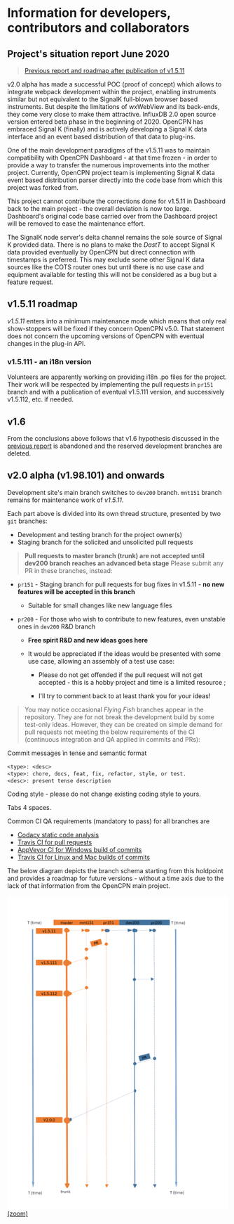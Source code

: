 # Information for developers, contributors and collaborators

## Project's situation report June 2020

>[Previous report and roadmap after publication of v1.5.11](https://github.com/canne/dashboard_tactics_pi/blob/c7656142b49c6bb38b3d1c681db9b2426f22193a/docs/developers/README.md)

v2.0 alpha has made a successful POC (proof of concept) which allows to integrate webpack development within the project, enabling instruments similar but not equivalent to the SignalK full-blown browser based instruments. But despite the limitations of wxWebView and its back-ends, they come very close to make them attractive. InfluxDB 2.0 open source version entered beta phase in the beginning of 2020. OpenCPN has embraced Signal K (finally) and is actively developing a Signal K data interface and an event based distribution of that data to plug-ins.

One of the main development paradigms of the v1.5.11 was to maintain compatibility with OpenCPN Dashboard - at that time frozen - in order to provide a way to transfer the numerous improvements into the mother project. Currently, OpenCPN project team is implementing Signal K data event based distribution parser directly into the code base from which this project was forked from.

This project cannot contribute the corrections done for v1.5.11 in Dashboard back to the main project - the overall deviation is now too large. Dashboard's original code base carried over from the Dashboard project will be removed to ease the maintenance effort.

The SignalK node server's delta channel remains the sole source of Signal K provided data. There is no plans to make the _DastT_ to accept Signal K data provided eventually by OpenCPN but direct connection with timestamps is preferred. This may exclude some other Signal K data sources like the COTS router ones but until there is no use case and equipment available for testing this will not be considered as a bug but a feature request.

## v1.5.11 roadmap

_v1.5.11_ enters into a minimum maintenance mode which means that only real show-stoppers will be fixed if they concern OpenCPN v5.0. That statement does not concern the upcoming versions of OpenCPN with eventual changes in the plug-in API.

### v1.5.111 - an i18n version

Volunteers are apparently working on providing i18n .po files for the project. Their work will be respected by implementing the pull requests in `pr151` branch and with a publication of eventual v1.5.111 version, and successively v1.5.112, etc. if needed.

## v1.6

From the conclusions above follows that v1.6 hypothesis discussed in the [previous report](https://github.com/canne/dashboard_tactics_pi/blob/c7656142b49c6bb38b3d1c681db9b2426f22193a/docs/developers/README.md) is abandoned and the reserved development branches are deleted.

## v2.0 alpha (v1.98.101) and onwards

Development site's main branch switches to `dev200` branch. `mnt151` branch remains for maintenance work of _v1.5.11_.

Each part above is divided into its own thread structure, presented by two `git` branches:

* Development and testing branch for the project owner(s)
* Staging branch for the solicited and unsolicited pull requests

> **Pull requests to master branch (trunk) are not accepted until dev200 branch reaches an advanced beta stage** Please submit any PR in these branches, instead:

* `pr151` - Staging branch for pull requests for bug fixes in v1.5.11 - **no new features will be accepted in this branch**

  * Suitable for small changes like new language files

* `pr200` - For those who wish to contribute to new features, even unstable ones in `dev200` R&D branch

   * **Free spirit R&D and new ideas goes here**
   
   * It would be appreciated if the ideas would be presented with some use case, allowing an assembly of a test use case:
   
     * Please do not get offended if the pull request will not get accepted - this is a hobby project and time is a limited resource ;
     
     * I'll try to comment back to at least thank you for your ideas!

>You may notice occasional _Flying Fish_ branches appear in the repository. They are for not break the development build by some test-only ideas. However, they can be created on simple demand for pull requests not meeting the below requirements of the CI (continuous integration and QA applied in commits and PRs):

Commit messages ìn tense and semantic format

```
<type>: <desc>
<type>: chore, docs, feat, fix, refactor, style, or test.
<desc>: present tense description
```

Coding style - please do not change existing coding style to yours.

Tabs 4 spaces.

Common CI QA requirements (mandatory to pass) for all branches are
* [Codacy static code analysis](https://app.codacy.com/manual/petri38-github/dashboard_tactics_pi/dashboard)
* [Travis CI for pull requests](https://travis-ci.org/canne/dashboard_tactics_pi)
* [AppVeyor CI for Windows build of commits](https://ci.appveyor.com/project/canne/dashboard-tactics-pi)
* [Travis CI for Linux and Mac builds of commits](https://travis-ci.org/canne/dashboard_tactics_pi)

The below diagram depicts the branch schema starting from this holdpoint and provides a roadmap for future versions - without a time axis due to the lack of that information from the OpenCPN main project.

![v1.98.103_holdpoint_threads.png](v1.98.103_holdpoint_threads.png) [(zoom)](img/v1.98.103_holdpoint_threads.png)
